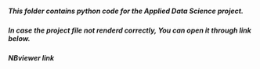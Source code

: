 ##### This folder contains python code for the Applied Data Science project. 

##### In case the project file not renderd correctly, You can open it through link below.

##### NBviewer link



